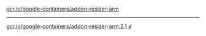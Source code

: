 [gcr.io/google-containers/addon-resizer-arm](https://hub.docker.com/r/anjia0532/google-containers.addon-resizer-arm/tags/) 

----
[gcr.io/google-containers/addon-resizer-arm:2.1 √](https://hub.docker.com/r/anjia0532/google-containers.addon-resizer-arm/tags/)

